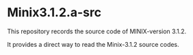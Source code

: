 # Minix3.1.2.a-src
This repository records the source code of MINIX-version 3.1.2.

It provides a direct way to read the Minix-3.1.2 source codes.
